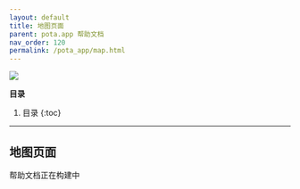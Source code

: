 ```yaml
---
layout: default
title: 地图页面
parent: pota.app 帮助文档
nav_order: 120
permalink: /pota_app/map.html
---
```


![](images/pota-256x256.png)


**目录**
1. 目录
{:toc}
---

## 地图页面
帮助文档正在构建中